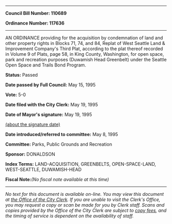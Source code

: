 

********

**Council Bill Number: 110689**
   
**Ordinance Number: 117636**
********

 AN ORDINANCE providing for the acquisition by condemnation of land and other property rights in Blocks 71, 74, and 84, Replat of West Seattle Land & Improvement Company's Third Plat, according to the plat thereof recorded in Volume 9 of Plats, page 58, in King County, Washington, for open space, park and recreation purposes (Duwamish Head Greenbelt) under the Seattle Open Space and Trails Bond Program.

**Status:** Passed
   
**Date passed by Full Council:** May 15, 1995
   
**Vote:** 5-0
   
**Date filed with the City Clerk:** May 19, 1995
   
**Date of Mayor's signature:** May 19, 1995
   
[(about the signature date)](/~public/approvaldate.htm)
   
   
   
**Date introduced/referred to committee:** May 8, 1995
   
**Committee:** Parks, Public Grounds and Recreation
   
**Sponsor:** DONALDSON
   
   
**Index Terms:** LAND-ACQUISITION, GREENBELTS, OPEN-SPACE-LAND, WEST-SEATTLE, DUWAMISH-HEAD

**Fiscal Note:**_(No fiscal note available at this time)_
********

_No text for this document is available on-line. You may view this document at [the Office of the City Clerk](http://www.seattle.gov/leg/clerk/contactUs.htm). If you are unable to visit the Clerk's Office, you may request a copy or scan be made for you by Clerk staff. Scans and copies provided by the Office of the City Clerk are subject to [copy fees](http://clerk.seattle.gov/~public/clerkfees.htm), and the timing of service is dependent on the availability of staff._

